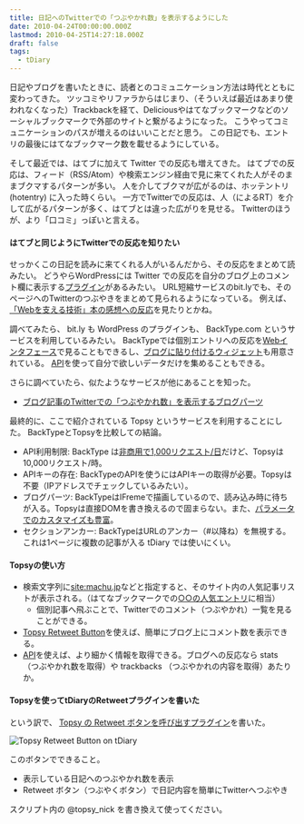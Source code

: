 ```yaml
---
title: 日記へのTwitterでの「つぶやかれ数」を表示するようにした
date: 2010-04-24T00:00:00.000Z
lastmod: 2010-04-25T14:27:18.000Z
draft: false
tags:
  - tDiary
---
```


日記やブログを書いたときに、読者とのコミュニケーション方法は時代とともに変わってきた。 ツッコミやリファラからはじまり、（そういえば最近はあまり使われなくなった）Trackbackを経て、Deliciousやはてなブックマークなどのソーシャルブックマークで外部のサイトと繋がるようになった。 こうやってコミュニケーションのパスが増えるのはいいことだと思う。 この日記でも、エントリの最後にはてなブックマーク数を載せるようにしている。

そして最近では、はてブに加えて Twitter での反応も増えてきた。 はてブでの反応は、フィード（RSS/Atom）や検索エンジン経由で見に来てくれた人がそのままブクマするパターンが多い。 人を介してブクマが広がるのは、ホッテントリ (hotentry) に入った時くらい。 一方でTwitterでの反応は、人（によるRT）を介して広がるパターンが多く、はてブとは違った広がりを見せる。 Twitterのほうが、より「口コミ」っぽいと言える。

#### はてブと同じようにTwitterでの反応を知りたい

せっかくこの日記を読みに来てくれる人がいるんだから、その反応をまとめて読みたい。 どうやらWordPressには Twitter での反応を自分のブログ上のコメント欄に表示する[プラグイン](http://www.ttcbn.net/no_second_life/archives/1144)があるみたい。 URL短縮サービスのbit.lyでも、そのページへのTwitterのつぶやきをまとめて見られるようになっている。 例えば、[「Webを支える技術」本の感想への反応](http://bit.ly/info/c04ipV#conversations_data)を見たりとかね。

調べてみたら、 bit.ly も WordPress のプラグインも、 BackType.com というサービスを利用しているみたい。 BackTypeでは個別エントリへの反応を[Webインタフェース](http://www.backtype.com/connect/www.machu.jp%252fdiary%252f20100416.html%23p01)で見ることもできるし、[ブログに貼り付けるウィジェット](http://www.backtype.com/widgets/tweetcount)も用意されている。 [API](http://www.backtype.com/developers)を使って自分で欲しいデータだけを集めることもできる。

さらに調べていたら、似たようなサービスが他にあることを知った。

* [ブログ記事のTwitterでの「つぶやかれ数」を表示するブログパーツ](http://www.heartlogic.jp/archives/2009/11/twitter_count_widget.html)

最終的に、ここで紹介されている Topsy というサービスを利用することにした。 BackTypeとTopsyを比較しての結論。

* API利用制限: BackType は[非商用で1,000リクエスト/日](http://www.backtype.com/developers)だけど、Topsyは10,000リクエスト/時。
* APIキーの存在: BackTypeのAPIを使うにはAPIキーの取得が必要。Topsyは不要（IPアドレスでチェックしているみたい）。
* ブログパーツ: BackTypeはIFremeで描画しているので、読み込み時に待ちが入る。Topsyは直接DOMを書き換えるので固まらない。また、[パラメータでのカスタマイズも豊富](http://labs.topsy.com/button/retweet-button/)。
* セクションアンカー: BackTypeはURLのアンカー（#以降ね）を無視する。これは1ページに複数の記事が入る tDiary では使いにくい。

#### Topsyの使い方

* 検索文字列に[site:machu.jp](http://topsy.com/s?q=site:machu.jp)などと指定すると、そのサイト内の人気記事リストが表示される。（はてなブックマークでの[○○の人気エントリ](http://b.hatena.ne.jp/entrylist?sort=count\&url=http%3A%2F%2Fwww.machu.jp%2F)に相当）
  * 個別記事へ飛ぶことで、Twitterでのコメント（つぶやかれ）一覧を見ることができる。
* [Topsy Retweet Button](http://labs.topsy.com/button/)を使えば、簡単にブログ上にコメント数を表示できる。
* [API](http://code.google.com/p/otterapi/wiki/Resources)を使えば、より細かく情報を取得できる。ブログへの反応なら stats （つぶやかれ数を取得）や trackbacks （つぶやかれの内容を取得）あたりか。

#### Topsyを使ってtDiaryのRetweetプラグインを書いた

という訳で、 [Topsy の Retweet ボタンを呼び出すプラグイン](http://coderepos.org/share/browser/platform/tdiary/plugin/retweet.rb)を書いた。

![Topsy Retweet Button on tDiary](@/assets/flickr/4550277357.jpg "Topsy Retweet Button on tDiary")

このボタンでできること。

* 表示している日記へのつぶやかれ数を表示
* Retweet ボタン（つぶやくボタン）で日記内容を簡単にTwitterへつぶやき

スクリプト内の @topsy\_nick を書き換えて使ってください。
